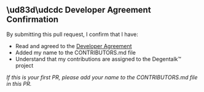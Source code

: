 ## \ud83d\udcdc Developer Agreement Confirmation

By submitting this pull request, I confirm that I have:

- Read and agreed to the [Developer Agreement](../contracts/degentalk_dev_agreement.md)
- Added my name to the CONTRIBUTORS.md file
- Understand that my contributions are assigned to the Degentalk™ project

*If this is your first PR, please add your name to the CONTRIBUTORS.md file in this PR.* 